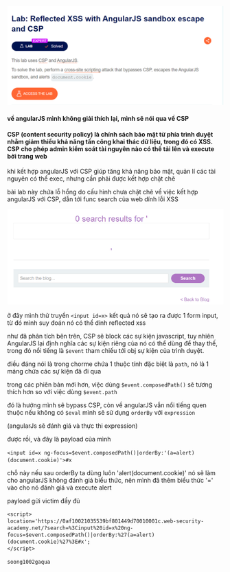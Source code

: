 ![image](../img/17.1.png)

#### về angularJS mình không giải thích lại, mình sẽ nói qua về CSP
#### CSP (content security policy) là chính sách bảo mật từ phía trình duyệt nhằm giảm thiểu khả năng tấn công khai thác dữ liệu, trong đó có XSS. CSP cho phép admin kiểm soát tài nguyên nào có thể tải lên và execute bởi trang web

khi kết hợp angularJS với CSP giúp tăng khả năng bảo mật, quản lí các tài nguyên có thể exec, nhưng cần phải được kết hợp chặt chẽ

bài lab này chứa lỗ hổng do cấu hình chưa chặt chẽ về việc kết hợp angularJS với CSP, dẫn tới func search của web dính lỗi XSS

![image](../img/17.2.png)

ở đây mình thử truyền `<input id=x>`
kết quả nó sẽ tạo ra được 1 form input, từ đó mình suy đoán nó có thể dính reflected xss 

như đã phân tích bên trên, CSP sẽ block các sự kiện javascript, tuy nhiên AngularJS lại định nghĩa các sự kiện riêng của nó có thể dùng để thay thế, trong đó nổi tiếng là `$event` tham chiếu tới obj sự kiện của trình duyệt.

điều đáng nói là trong chorme chứa 1 thuộc tính đặc biệt là `path`, nó là 1 mảng chứa các sự kiện đã đi qua

trong các phiên bản mới hơn, việc dùng `$event.composedPath()` sẽ tương thích hơn so với việc dùng `$event.path`

đó là hướng mình sẽ bypass CSP, còn về angularJS vẫn nổi tiếng quen thuộc nếu không có `$eval` mình sẽ sử dụng `orderBy` với `expression`

(angularJs sẽ đánh giá và thực thi expression)

được rồi, và đây là payload của mình

`<input id=x ng-focus=$event.composedPath()|orderBy:'(a=alert)(document.cookie)'>#x`

chỗ này nếu sau orderBy ta dùng luôn 'alert(document.cookie)' nó sẽ làm cho angularJS không đánh giá biểu thức, nên mình đã thêm biểu thức '=' vào cho nó đánh giá và execute alert

payload gửi victim đầy đủ
```
<script>
location='https://0af10021035539bf801449d70010001c.web-security-academy.net/?search=%3Cinput%20id=x%20ng-focus=$event.composedPath()|orderBy:%27(a=alert)(document.cookie)%27%3E#x';
</script>
```

`soong1002gaqua`



